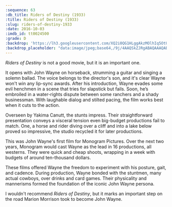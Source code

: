 ```yaml
---
:sequence: 63
:db_title: Riders of Destiny (1933)
:title: Riders of Destiny (1933)
:slug: riders-of-destiny-1933
:date: 2016-10-03
:imdb_id: tt0024500
:grade: D
:backdrop: 'https://lh3.googleusercontent.com/XQ2i0QG1HLggAkzMOlhIq5OtUnqD7MgY0WHbIdKxNDMyCEzlFNnQ5iKW-qG8I2CKbWqMvUPaEj1U=w1000-l75-rj'
:backdrop_placeholder: "data:image/jpeg;base64,/9j/4AAQSkZJRgABAQAAAQABAAD/2wCEACgcHiMeDSgjISMtKygwPGRBPDc3PHtYXUlkkYCZlo+AjIqgtObDoKrarYqMyP/L2u71////m8H////6/+b9//gBKy0tMCkwajU1auyZgJns7Ozs7Ozs7Ozs7Ozs7Ozs7Ozs7Ozs7Ozs7Ozs7Ozs7Ozs7Ozs7Ozs7Ozs7Ozs7Ozs7P/AABEIAAsAFAMBIgACEQEDEQH/xAAXAAEBAQEAAAAAAAAAAAAAAAAABAMC/8QAHxAAAgEEAgMAAAAAAAAAAAAAAQIDAAQRIRIxFEFx/8QAFAEBAAAAAAAAAAAAAAAAAAAAAP/EABQRAQAAAAAAAAAAAAAAAAAAAAD/2gAMAwEAAhEDEQA/AOTDPbLzncMhXYDZxSe1Cxx4dGmI2N4OeqTuwhOGPQFZEBpHdtsFBBPrVBZZi48AFBDIDvk4OaVDDEjWqkrv7Sg//9k="
---
```


_Riders of Destiny_ is not a good movie, but it is an important one.

It opens with John Wayne on horseback, strumming a guitar and singing a solemn ballad. The voice belongs to the director's son, and it's clear Wayne won't win any lip-sync awards. After his introduction, Wayne evades some evil henchmen in a scene that tries for slapstick but fails. Soon, he’s embroiled in a water-rights dispute between some ranchers and a shady businessman. With laughable dialog and stilted pacing, the film works best when it cuts to the action.

Overseen by Yakima Canutt, the stunts impress. Their straightforward presentation conveys a visceral tension even big-budget productions fail to match. One, a horse and rider diving over a cliff and into a lake below proved so impressive, the studio recycled it for later productions.

This was John Wayne's first film for Monogram Pictures. Over the next two years, Monogram would cast Wayne as the lead in 16 productions, all westerns. They were quick and cheap shoots, wrapping in a week with budgets of around ten-thousand dollars.

These films offered Wayne the freedom to experiment with his posture, gait, and cadence. During production, Wayne bonded with the stuntmen, many actual cowboys, over drinks and card games. Their physicality and mannerisms formed the foundation of the iconic John Wayne persona.

I wouldn't recommend _Riders of Destiny_, but it marks an important step on the road Marion Morrison took to become John Wayne.